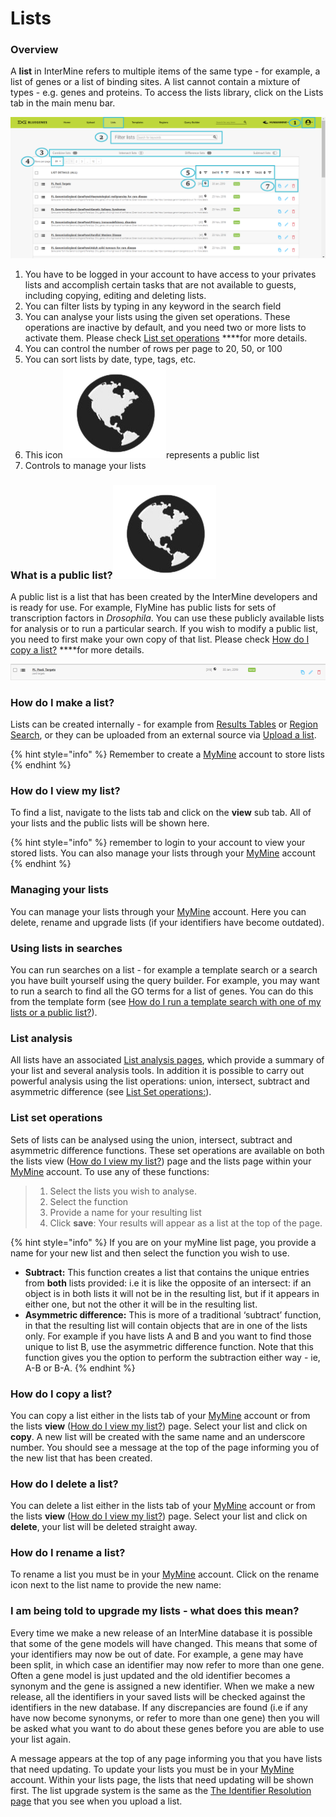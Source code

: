 # Lists

### Overview

A **list** in InterMine refers to multiple items of the same type - for example, a list of genes or a list of binding sites. A list cannot contain a mixture of types - e.g. genes and proteins. To access the lists library, click on the Lists tab in the main menu bar. 

![Lists page](../../../.gitbook/assets/lists-edited.png)

1. You have to be logged in your account to have access to your privates lists and accomplish certain tasks that are not available to guests, including copying, editing and deleting lists. 
2. You can filter lists by typing in any keyword in the search field
3. You can analyse your lists using the given set operations. These operations are inactive by default, and you need two or more lists to activate them. Please check [List set operations](https://user-documentation-intermine.gitbook.io/user-documentation/content/user-documentation/lists/lists#list-set-operations) ****for more details.
4. You can control the number of rows per page to 20, 50, or 100
5. You can sort lists by date, type, tags, etc. 
6. This icon![](../../../.gitbook/assets/download-removebg-preview.png)represents a public list 
7. Controls to manage your lists 

### What is a public list?![](../../../.gitbook/assets/download-removebg-preview.png) 

A public list is a list that has been created by the InterMine developers and is ready for use. For example, FlyMine has public lists for sets of transcription factors in _Drosophila_. You can use these publicly available lists for analysis or to run a particular search. If you wish to modify a public list, you need to first make your own copy of that list. Please check [How do I copy a list?](https://user-documentation-intermine.gitbook.io/user-documentation/content/user-documentation/lists/lists#how-do-i-copy-a-list) ****for more details.

![](../../../.gitbook/assets/screenshot-685-copy.png)

### How do I make a list?

Lists can be created internally - for example from [Results Tables](https://flymine.readthedocs.io/en/latest/results-tables/Documentationresultstables.html#resultstables) or [Region Search](https://flymine.readthedocs.io/en/latest/region-search/Documentationregionsearch.html#regionsearch), or they can be uploaded from an external source via [Upload a list](upload-a-list.md). 

{% hint style="info" %}
Remember to create a [MyMine](https://flymine.readthedocs.io/en/latest/mymine/DocumentationMyMine.html#mymine) account to store lists
{% endhint %}

### How do I view my list?

To find a list, navigate to the lists tab and click on the **view** sub tab. All of your lists and the public lists will be shown here. 

{% hint style="info" %}
remember to login to your account to view your stored lists. You can also manage your lists through your [MyMine](https://flymine.readthedocs.io/en/latest/mymine/DocumentationMyMine.html#mymine) account
{% endhint %}

### Managing your lists

You can manage your lists through your [MyMine](https://flymine.readthedocs.io/en/latest/mymine/DocumentationMyMine.html#mymine) account. Here you can delete, rename and upgrade lists \(if your identifiers have become outdated\).

### Using lists in searches

You can run searches on a list - for example a template search or a search you have built yourself using the query builder. For example, you may want to run a search to find all the GO terms for a list of genes. You can do this from the template form \(see [How do I run a template search with one of my lists or a public list?](https://flymine.readthedocs.io/en/latest/templates/Documentationtemplatesearches.html#templatesearchelists)\).

### List analysis

All lists have an associated [List analysis pages](https://flymine.readthedocs.io/en/latest/lists/analysis/Documentationlistanalysispages.html#listanalysispage), which provide a summary of your list and several analysis tools. In addition it is possible to carry out powerful analysis using the list operations: union, intersect, subtract and asymmetric difference \(see [List Set operations:]()\).

### List set operations

Sets of lists can be analysed using the union, intersect, subtract and asymmetric difference functions. These set operations are available on both the lists view \([How do I view my list?]()\) page and the lists page within your [MyMine](https://flymine.readthedocs.io/en/latest/mymine/DocumentationMyMine.html#mymine) account. To use any of these functions:

> 1. Select the lists you wish to analyse.
> 2. Select the function
> 3. Provide a name for your resulting list
> 4. Click **save**: Your results will appear as a list at the top of the page.

{% hint style="info" %}
If you are on your myMine list page, you provide a name for your new list and then select the function you wish to use.

* **Subtract:** This function creates a list that contains the unique entries from **both** lists provided: i.e it is like the opposite of an intersect: if an object is in both lists it will not be in the resulting list, but if it appears in either one, but not the other it will be in the resulting list.
* **Asymmetric difference:** This is more of a traditional ‘subtract’ function, in that the resulting list will contain objects that are in one of the lists only. For example if you have lists A and B and you want to find those unique to list B, use the asymmetric difference function. Note that this function gives you the option to perform the subtraction either way - ie, A-B or B-A.
{% endhint %}

### How do I copy a list?

You can copy a list either in the lists tab of your [MyMine](https://flymine.readthedocs.io/en/latest/mymine/DocumentationMyMine.html#mymine) account or from the lists **view** \([How do I view my list?]()\) page. Select your list and click on **copy**. A new list will be created with the same name and an underscore number. You should see a message at the top of the page informing you of the new list that has been created.

### How do I delete a list?

You can delete a list either in the lists tab of your [MyMine](https://flymine.readthedocs.io/en/latest/mymine/DocumentationMyMine.html#mymine) account or from the lists **view** \([How do I view my list?]()\) page. Select your list and click on **delete**, your list will be deleted straight away.

### How do I rename a list?

To rename a list you must be in your [MyMine](https://flymine.readthedocs.io/en/latest/mymine/DocumentationMyMine.html#mymine) account. Click on the rename icon next to the list name to provide the new name:

### I am being told to upgrade my lists - what does this mean?

Every time we make a new release of an InterMine database it is possible that some of the gene models will have changed. This means that some of your identifiers may now be out of date. For example, a gene may have been split, in which case an identifier may now refer to more than one gene. Often a gene model is just updated and the old identifier becomes a synonym and the gene is assigned a new identifier. When we make a new release, all the identifiers in your saved lists will be checked against the identifiers in the new database. If any discrepancies are found \(i.e if any have now become synonyms, or refer to more than one gene\) then you will be asked what you want to do about these genes before you are able to use your list again.

A message appears at the top of any page informing you that you have lists that need updating. To update your lists you must be in your [MyMine](https://flymine.readthedocs.io/en/latest/mymine/DocumentationMyMine.html#mymine) account. Within your lists page, the lists that need updating will be shown first. The list upgrade system is the same as the [The Identifier Resolution page](https://flymine.readthedocs.io/en/latest/lists/upload/Documentationlistupload.html#listconfirmationpage) that you see when you upload a list.

